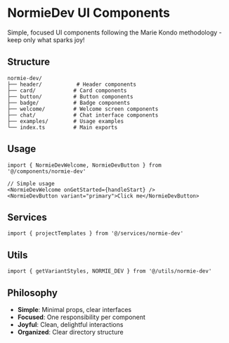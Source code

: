 # NormieDev UI Components

Simple, focused UI components following the Marie Kondo methodology - keep only what sparks joy!

## Structure

```
normie-dev/
├── header/           # Header components
├── card/            # Card components  
├── button/          # Button components
├── badge/           # Badge components
├── welcome/         # Welcome screen components
├── chat/            # Chat interface components
├── examples/        # Usage examples
└── index.ts         # Main exports
```

## Usage

```tsx
import { NormieDevWelcome, NormieDevButton } from '@/components/normie-dev'

// Simple usage
<NormieDevWelcome onGetStarted={handleStart} />
<NormieDevButton variant="primary">Click me</NormieDevButton>
```

## Services

```tsx
import { projectTemplates } from '@/services/normie-dev'
```

## Utils

```tsx
import { getVariantStyles, NORMIE_DEV } from '@/utils/normie-dev'
```

## Philosophy

- **Simple**: Minimal props, clear interfaces
- **Focused**: One responsibility per component
- **Joyful**: Clean, delightful interactions
- **Organized**: Clear directory structure
